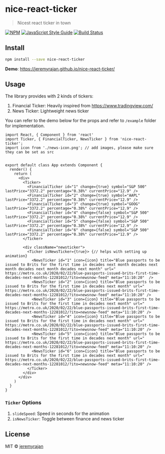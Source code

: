 # nice-react-ticker

> Nicest react ticker in town

[![NPM](https://img.shields.io/npm/v/nice-react-ticker.svg)](https://www.npmjs.com/package/nice-react-ticker) [![JavaScript Style Guide](https://img.shields.io/badge/code_style-standard-brightgreen.svg)](https://standardjs.com)
[![Build Status](https://travis-ci.com/jeremyrajan/nice-react-ticker.svg?branch=master)](https://travis-ci.com/jeremyrajan/nice-react-ticker)

## Install

```bash
npm install --save nice-react-ticker
```

**Demo**: https://jeremyrajan.github.io/nice-react-ticker/

## Usage

The library provides with 2 kinds of tickers:

1. Financial Ticker: Heavily inspired from https://www.tradingview.com/
2. News Ticker: Lightweight news ticker

You can refer to the demo below for the props and refer to `/example` folder for implementation.

```tsx
import React, { Component } from 'react'
import Ticker, { FinancialTicker, NewsTicker } from 'nice-react-ticker';
import icon from './news-icon.png'; // add images, please make sure they can be set as src


export default class App extends Component {
  render() {
    return (
      <div>
        <Ticker>
          <FinancialTicker id="1" change={true} symbol="S&P 500" lastPrice="3372.2" percentage="0.38%" currentPrice="12.9" />
          <FinancialTicker id="2" change={true} symbol="AAPL" lastPrice="3372.2" percentage="0.38%" currentPrice="12.9" />
          <FinancialTicker id="3" change={true} symbol="GOOG" lastPrice="3372.2" percentage="0.38%" currentPrice="12.9" />
          <FinancialTicker id="4" change={false} symbol="S&P 500" lastPrice="3372.2" percentage="0.38%" currentPrice="12.9" />
          <FinancialTicker id="5" change={false} symbol="S&P 500" lastPrice="3372.2" percentage="0.38%" currentPrice="12.9" />
          <FinancialTicker id="6" change={false} symbol="S&P 500" lastPrice="3372.2" percentage="0.38%" currentPrice="12.9" />
        </Ticker>

        <div className="newsticker">
          <Ticker isNewsTicker={true}> {// helps with setting up animation}
            <NewsTicker id="1" icon={icon} title="Blue passports to be issued to Brits for the first time in decades next month decades next month decades next month decades next month" url=" https://metro.co.uk/2020/02/22/blue-passports-issued-brits-first-time-decades-next-months-12281012/?ito=newsnow-feed" meta="11:10:20"  />
            <NewsTicker id="2" icon={icon} title="Blue passports to be issued to Brits for the first time in decades next month" url=" https://metro.co.uk/2020/02/22/blue-passports-issued-brits-first-time-decades-next-months-12281012/?ito=newsnow-feed" meta="11:10:20" />
            <NewsTicker id="3" icon={icon} title="Blue passports to be issued to Brits for the first time in decades next month" url=" https://metro.co.uk/2020/02/22/blue-passports-issued-brits-first-time-decades-next-months-12281012/?ito=newsnow-feed" meta="11:10:20" />
            <NewsTicker id="4" icon={icon} title="Blue passports to be issued to Brits for the first time in decades next month" url=" https://metro.co.uk/2020/02/22/blue-passports-issued-brits-first-time-decades-next-months-12281012/?ito=newsnow-feed" meta="11:10:20" />
            <NewsTicker id="5" icon={icon} title="Blue passports to be issued to Brits for the first time in decades next month" url=" https://metro.co.uk/2020/02/22/blue-passports-issued-brits-first-time-decades-next-months-12281012/?ito=newsnow-feed" meta="11:10:20" />
            <NewsTicker id="6" icon={icon} title="Blue passports to be issued to Brits for the first time in decades next month" url=" https://metro.co.uk/2020/02/22/blue-passports-issued-brits-first-time-decades-next-months-12281012/?ito=newsnow-feed" meta="11:10:20" />
          </Ticker>
        </div>
      </div>
    )
  }
}

```

### `Ticker` Options

1. `slideSpeed`: Speed in seconds for the animation
2. `isNewsTicker`: Toggle between finance and news ticker

## License

MIT © [jeremyrajan](https://github.com/jeremyrajan)
